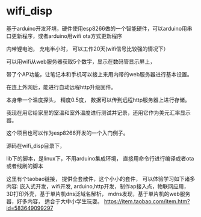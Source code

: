 # wifi_disp
基于arduino开发环境，硬件使用esp8266做的一个智能硬件，可以arduino用串口更新程序，或者arduino用wifi ota方式更新程序

内带锂电池， 充电半小时， 可以工作20天(wifi信号比较强的情况下）

可以用wifi从web服务器获取5个数字，显示在数码管显示屏上，

带了个AP功能，让笔记本和手机可以接上来用内带的web服务器进行基本设置。

在连上外网后，能进行自动远程http升级固件。

本身带一个温度探头， 精度0.5度， 数据可以传到远程http服务器上进行存储。

我现在用它给家里的室温和室外温度进行测试并记录，还用它作为美元汇率显示器。

这个项目也可以作为esp8266开发的一个入门例子。

源码在wifi_disp目录下，

lib下的脚本，是linux下，不用arduino集成环境， 直接用命令行进行编译或者ota或者线刷的脚本

这里有个taobao链接， 提供全套散件，这个小小的套件， 可以体验学习如下诸多内容: 嵌入式开发，wifi开发, arduino,http开发，制作ap接入点，物联网应用，3D打印外壳，基于单片机dns泛域名解析， mdns发现，基于单片机的web服务器，好多内容， 适合于大中小学生玩耍。 https://item.taobao.com/item.htm?id=583649099297  


